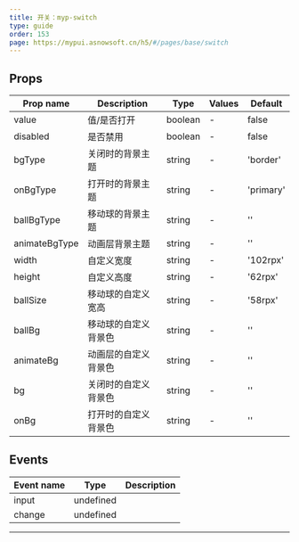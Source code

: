 ```yaml
---
title: 开关：myp-switch
type: guide
order: 153
page: https://mypui.asnowsoft.cn/h5/#/pages/base/switch
---
```


## Props

| Prop name     | Description          | Type    | Values | Default   |
| ------------- | -------------------- | ------- | ------ | --------- |
| value         | 值/是否打开          | boolean | -      | false     |
| disabled      | 是否禁用             | boolean | -      | false     |
| bgType        | 关闭时的背景主题     | string  | -      | 'border'  |
| onBgType      | 打开时的背景主题     | string  | -      | 'primary' |
| ballBgType    | 移动球的背景主题     | string  | -      | ''        |
| animateBgType | 动画层背景主题       | string  | -      | ''        |
| width         | 自定义宽度           | string  | -      | '102rpx'  |
| height        | 自定义高度           | string  | -      | '62rpx'   |
| ballSize      | 移动球的自定义宽高   | string  | -      | '58rpx'   |
| ballBg        | 移动球的自定义背景色 | string  | -      | ''        |
| animateBg     | 动画层的自定义背景色 | string  | -      | ''        |
| bg            | 关闭时的自定义背景色 | string  | -      | ''        |
| onBg          | 打开时的自定义背景色 | string  | -      | ''        |

## Events

| Event name | Type      | Description |
| ---------- | --------- | ----------- |
| input      | undefined |
| change     | undefined |

---

